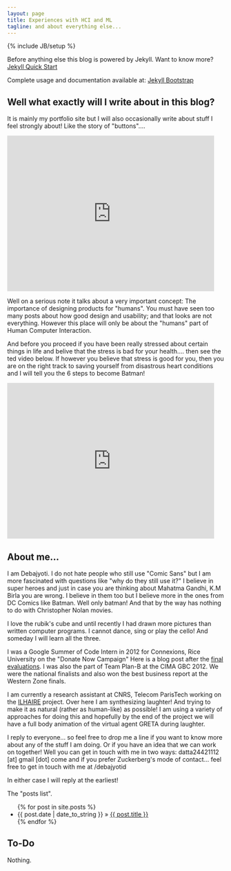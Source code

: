 ```yaml
---
layout: page
title: Experiences with HCI and ML
tagline: and about everything else...
---
```

{% include JB/setup %}

Before anything else this blog is powered by Jekyll. Want to know more?  [Jekyll Quick Start](http://jekyllbootstrap.com/usage/jekyll-quick-start.html)

Complete usage and documentation available at: [Jekyll Bootstrap](http://jekyllbootstrap.com)

## Well what exactly will I write about in this blog?

It is mainly my portfolio site but I will also occasionally write about stuff I feel strongly about! Like the story of "buttons"....

<iframe width="480" height="360" src="http://www.youtube.com/embed/X5WXaUQtPRs" frameborder="0"> </iframe>  

Well on a serious note it talks about a very important concept: The importance of designing products for "humans". You must have seen too many posts about how good design and usability;
and that looks are not everything. However this place will only be about the "humans" part of Human Computer Interaction.  

And before you proceed if you have been really stressed about certain things in life and belive that the stress is bad for your health.... then see the ted video below.
If however you believe that stress is good for you, then you are on the right track to saving yourself from disastrous heart conditions and I will tell you the 6 steps to become Batman!

<iframe width="480" height="360" src="http://www.youtube.com/embed/RcGyVTAoXEU" frameborder="0"> </iframe>


## About me...

I am Debajyoti. I do not hate people who still use "Comic Sans" but I am more fascinated with questions like "why do they still use it?"
I believe in super heroes and just in case you are thinking about Mahatma Gandhi, K.M Birla you are wrong. I believe in them too but I believe more in the ones from DC Comics like Batman. Well only batman!
And that by the way has nothing to do with Christopher Nolan movies.

I love the rubik's cube and until recently I had drawn more pictures than written computer programs. I cannot dance, sing or play the cello! And someday I will learn all the three.

I was a Google Summer of Code Intern in 2012 for Connexions, Rice University on the "Donate Now Campaign" Here is a blog post after the [final evaluations](http://blog.cnx.org/2012/08/google-summer-of-code-2012-comes-to.html).
I was also the part of Team Plan-B at the CIMA GBC 2012. We were the national finalists and also won the best business report at the Western Zone finals. 

I am currently a research assistant at CNRS, Telecom ParisTech working on the [ILHAIRE](http://ilhaire.eu) project. Over here I am synthesizing laughter!
And trying to make it as natural (rather as human-like) as possible! I am using a variety of approaches for doing this and hopefully by the end of the project we
will have a full body animation of the virtual agent GRETA during laughter.



I reply to everyone... so feel free to drop me a line if you want to know more about any of the stuff I am doing. Or if you have an idea that we can work on together!
Well you can get in touch with me in two ways:
    datta24421112 [at] gmail [dot] come
    and if you prefer Zuckerberg's mode of contact... feel free to get in touch with me at /debajyotid
    
In either case I will reply at the earliest!

The "posts list".

<ul class="posts">
  {% for post in site.posts %}
    <li><span>{{ post.date | date_to_string }}</span> &raquo; <a href="{{ BASE_PATH }}{{ post.url }}">{{ post.title }}</a></li>
  {% endfor %}
</ul>

## To-Do

Nothing.

